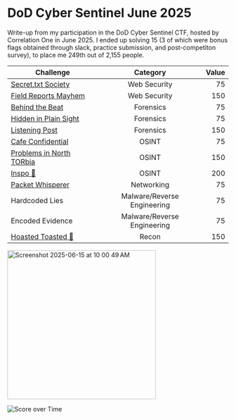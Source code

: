 # DoD Cyber Sentinel June 2025
Write-up from my participation in the DoD Cyber Sentinel CTF, hosted by Correlation One in June 2025. I ended up solving 15 (3 of which were bonus flags obtained through slack, practice submission, and post-competiton survey), to place me 249th out of 2,155 people.


| Challenge        | Category       | Value  |
| ------------- |:-------------:| -----:|
| [Secret.txt Society](https://github.com/HarryCybersecurity/DoDCyberSentinelJune2025/blob/main/Web%💅/Secret.txt-Society.md) | Web Security | 75 |
| [Field Reports Mayhem](https://github.com/HarryCybersecurity/DoDCyberSentinelJune2025/blob/main/Web%20Security/Field-Reports-Mayhem.md)      | Web Security      |   150 |
| [Behind the Beat](https://github.com/HarryCybersecurity/DoDCyberSentinelJune2025/blob/main/Forensics/Behind-the-Beat.md) | Forensics      |    75 |
| [Hidden in Plain Sight](https://github.com/HarryCybersecurity/DoDCyberSentinelJune2025/blob/main/Forensics/Hidden-in-Plain-Sight.md) | Forensics      |    75 |
| [Listening Post](https://github.com/HarryCybersecurity/DoDCyberSentinelJune2025/blob/main/Forensics/Listening-Post.md) | Forensics      |    150 |
| [Cafe Confidential](https://github.com/HarryCybersecurity/DoDCyberSentinelJune2025/blob/main/OSINT/Cafe-Confidential.md) | OSINT      |    75 |
| [Problems in North TORbia](https://github.com/HarryCybersecurity/DoDCyberSentinelJune2025/blob/main/OSINT/Problems-in-North-TORbia.md) | OSINT      |    150 |
| [Inspo 💅](https://github.com/HarryCybersecurity/DoDCyberSentinelJune2025/blob/main/OSINT/Inspo%20💅.md) | OSINT |    200 |
| [Packet Whisperer](https://github.com/HarryCybersecurity/DoDCyberSentinelJune2025/blob/main/Networking/Packet-Whisperer.md) | Networking      |    75 |
| Hardcoded Lies | Malware/Reverse Engineering      |    75 |
| Encoded Evidence | Malware/Reverse Engineering      |    75 |
| [Hoasted Toasted 🍞](https://github.com/HarryCybersecurity/DoDCyberSentinelJune2025/blob/main/Recon/Hoasted-Toasted%20🍞.md) | Recon      |    150 |



<img width="338" alt="Screenshot 2025-06-15 at 10 00 49 AM" src="https://github.com/user-attachments/assets/1bb4d169-97a8-464c-b49b-34b671b79ecd" />

![Score over Time](https://github.com/user-attachments/assets/5f5a6334-b008-448b-ae44-d9647b86f683)
